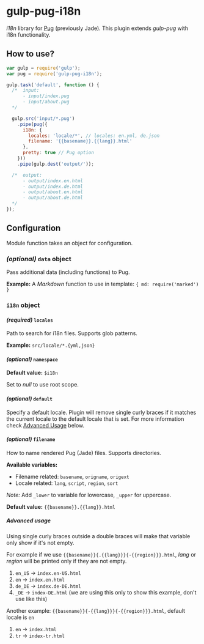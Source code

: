 # gulp-pug-i18n

*i18n* library for [Pug](https://github.com/pugjs/pug) (previously Jade). This plugin extends *gulp-pug* with i18n functionality.

## How to use?

```js
var gulp = require('gulp');
var pug = require('gulp-pug-i18n');

gulp.task('default', function () {
  /*  input:
      - input/index.pug
      - input/about.pug
  */

  gulp.src('input/*.pug')
    .pipe(pug({
      i18n: {
        locales: 'locale/*', // locales: en.yml, de.json
        filename: '{{basename}}.{{lang}}.html'
      },
      pretty: true // Pug option
    }))
    .pipe(gulp.dest('output/'));

  /*  output:
      - output/index.en.html
      - output/index.de.html
      - output/about.en.html
      - output/about.de.html
  */
});
```

## Configuration

Module function takes an object for configuration.

### *(optional)* `data` object

Pass additional data (including functions) to Pug.

**Example:** A *Markdown* function to use in template: `{ md: require('marked') }`

### `i18n` object

#### *(required)* `locales`

Path to search for i18n files. Supports glob patterns.

**Example:** `src/locale/*.{yml,json}`

#### *(optional)* `namespace`

**Default value:** `$i18n`

Set to *null* to use root scope.

#### *(optional)* `default`

Specify a default locale.
Plugin will remove single curly braces if it matches the current locale to the default locale that is set.
For more information check [Advanced Usage](#advanced-usage) below.

#### *(optional)* `filename`

How to name rendered Pug (Jade) files. Supports directories.

**Available variables:**

* Filename related: `basename`, `origname`, `origext`
* Locale related: `lang`, `script`, `region`, `sort`

*Note:* Add `_lower` to variable for lowercase, `_upper` for uppercase.

**Default value:** `{{basename}}.{{lang}}.html`

##### Advanced usage

Using single curly braces outside a double braces will make that variable only show if it's not empty.

For example if we use `{{basename}}{.{{lang}}}{-{{region}}}.html`, *lang* or *region* will be printed only if they are not empty.

1. `en_US` → `index.en-US.html`
1. `en` → `index.en.html`
1. `de_DE` → `index.de-DE.html`
1. `_DE` → `index-DE.html` (we are using this only to show this example, don't use like this)

Another example: `{{basename}}{-{{lang}}}{-{{region}}}.html`, default locale is `en`

1. `en` → `index.html`
1. `tr` → `index-tr.html`
